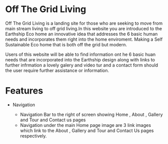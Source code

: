 # Off The Grid Living 

Off The Grid Living is a landing site for those who are seeking to move from main stream living to off grid living.In this website you are introduced to the Earthship Eco home an innovative idea that addresses the 6 basic human needs and incorporates them right into the home enviroment. Making a Self Sustainable Eco home that is both off the grid but modern.

Users of this website will be able to find information ont he 6 basic huan needs that are incorporated into the Earthship design along with links to further infrmation a lovely galery and video tur and a contact form should the user require further assistance or information.


# Features
* Navigation 

    + Navigation Bar to the right of screen showing Home , About , Gallery and Tour and Contact us pages
    + Navigation under the main Home page image are 3 link images which link to the About , Gallery and Tour and Contact Us pages respectively.
   


